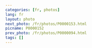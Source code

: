 ```yaml
---
categories: [fr, photos]
lang: fr
layout: photo
next_photo: /fr/photos/P0000153.html
picname: P0000152
prev_photo: /fr/photos/P0000094.html
tags: []
---
```

